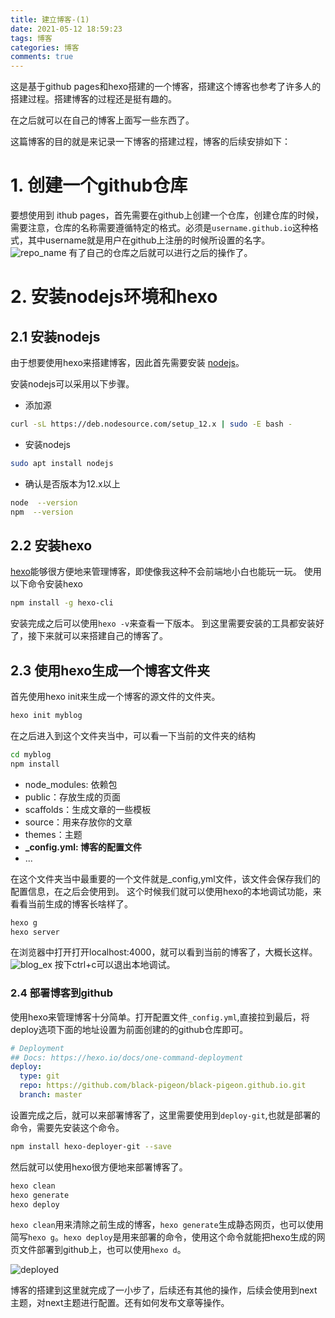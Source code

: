 ```yaml
---
title: 建立博客-(1)
date: 2021-05-12 18:59:23
tags: 博客
categories: 博客
comments: true
---
```


这是基于github pages和hexo搭建的一个博客，搭建这个博客也参考了许多人的搭建过程。搭建博客的过程还是挺有趣的。

在之后就可以在自己的博客上面写一些东西了。

这篇博客的目的就是来记录一下博客的搭建过程，博客的后续安排如下：

<!--more-->
# 1. 创建一个github仓库
要想使用到 ithub pages，首先需要在github上创建一个仓库，创建仓库的时候，需要注意，仓库的名称需要遵循特定的格式。必须是`username.github.io`这种格式，其中username就是用户在github上注册的时候所设置的名字。
![repo_name](repo_name.png)
有了自己的仓库之后就可以进行之后的操作了。

# 2. 安装nodejs环境和hexo
## 2.1 安装nodejs
由于想要使用hexo来搭建博客，因此首先需要安装 [nodejs](https://nodejs.org/en/)。

安装nodejs可以采用以下步骤。

- 添加源
```bash
curl -sL https://deb.nodesource.com/setup_12.x | sudo -E bash -
```
- 安装nodejs
```bash
sudo apt install nodejs
```
- 确认是否版本为12.x以上
```bash
node  --version
npm  --version
```

## 2.2 安装hexo
[hexo](https://hexo.io/zh-cn/)能够很方便地来管理博客，即使像我这种不会前端地小白也能玩一玩。
使用以下命令安装hexo
```bash
npm install -g hexo-cli
```
安装完成之后可以使用`hexo -v`来查看一下版本。
到这里需要安装的工具都安装好了，接下来就可以来搭建自己的博客了。

## 2.3 使用hexo生成一个博客文件夹
首先使用hexo init来生成一个博客的源文件的文件夹。
```bash
hexo init myblog
```
在之后进入到这个文件夹当中，可以看一下当前的文件夹的结构
```bash
cd myblog 
npm install
```
- node_modules: 依赖包
- public：存放生成的页面
- scaffolds：生成文章的一些模板
- source：用来存放你的文章
- themes：主题
- **_config.yml: 博客的配置文件**
-  ...

在这个文件夹当中最重要的一个文件就是_config,yml文件，该文件会保存我们的配置信息，在之后会使用到。
这个时候我们就可以使用hexo的本地调试功能，来看看当前生成的博客长啥样了。
```bash
hexo g
hexo server
```
在浏览器中打开打开localhost:4000，就可以看到当前的博客了，大概长这样。
![blog_ex](blog_ex.png)
按下ctrl+c可以退出本地调试。

### 2.4 部署博客到github
使用hexo来管理博客十分简单。打开配置文件`_config.yml`,直接拉到最后，将deploy选项下面的地址设置为前面创建的的github仓库即可。

```yml
# Deployment
## Docs: https://hexo.io/docs/one-command-deployment
deploy:
  type: git
  repo: https://github.com/black-pigeon/black-pigeon.github.io.git
  branch: master
```
设置完成之后，就可以来部署博客了，这里需要使用到`deploy-git`,也就是部署的命令，需要先安装这个命令。
```bash
npm install hexo-deployer-git --save
```
然后就可以使用hexo很方便地来部署博客了。
```bash
hexo clean
hexo generate
hexo deploy
```
`hexo clean`用来清除之前生成的博客，`hexo generate`生成静态网页，也可以使用简写`hexo g`。`hexo deploy`是用来部署的命令，使用这个命令就能把hexo生成的网页文件部署到github上，也可以使用`hexo d`。

![deployed](deployed.png)

博客的搭建到这里就完成了一小步了，后续还有其他的操作，后续会使用到next主题，对next主题进行配置。还有如何发布文章等操作。
